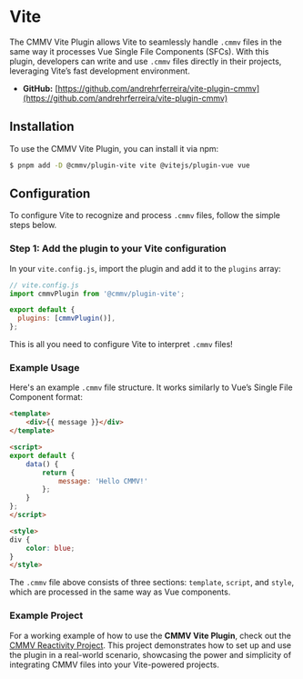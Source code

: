 # Vite

The CMMV Vite Plugin allows Vite to seamlessly handle ``.cmmv`` files in the same way it processes Vue Single File Components (SFCs). With this plugin, developers can write and use ``.cmmv`` files directly in their projects, leveraging Vite’s fast development environment.

* **GitHub:** [https://github.com/andrehrferreira/vite-plugin-cmmv](https://github.com/andrehrferreira/vite-plugin-cmmv)

## Installation

To use the CMMV Vite Plugin, you can install it via npm:

```bash
$ pnpm add -D @cmmv/plugin-vite vite @vitejs/plugin-vue vue
```

## Configuration

To configure Vite to recognize and process ``.cmmv`` files, follow the simple steps below.

### Step 1: Add the plugin to your Vite configuration

In your ``vite.config.js``, import the plugin and add it to the ``plugins`` array:

```javascript
// vite.config.js
import cmmvPlugin from '@cmmv/plugin-vite';

export default {
  plugins: [cmmvPlugin()],
};
```

This is all you need to configure Vite to interpret ``.cmmv`` files!

### Example Usage

Here's an example ``.cmmv`` file structure. It works similarly to Vue’s Single File Component format:

```html
<template>
	<div>{{ message }}</div>
</template>

<script>
export default {
	data() {
		return {
			message: 'Hello CMMV!'
		};
	}
};
</script>

<style>
div {
	color: blue;
}
</style>
```

The ``.cmmv`` file above consists of three sections: ``template``, ``script``, and ``style``, which are processed in the same way as Vue components.

### Example Project

For a working example of how to use the **CMMV Vite Plugin**, check out the [CMMV Reactivity Project](https://github.com/andrehrferreira/cmmv-reactivity). This project demonstrates how to set up and use the plugin in a real-world scenario, showcasing the power and simplicity of integrating CMMV files into your Vite-powered projects.